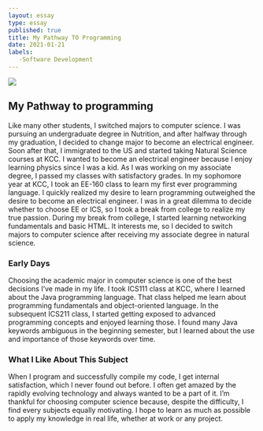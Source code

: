 ```yaml
---
layout: essay
type: essay
published: true
title: My Pathway TO Programming
date: 2021-01-21
labels:
   -Software Development
---
```

<img class="js image" src="{{ site.baseurl }}/images/program.png">

## My Pathway to programming

Like many other students, I switched majors to computer science. I was pursuing an undergraduate degree in Nutrition, and after halfway through my graduation, I decided to change major to become an electrical engineer. Soon after that, I immigrated to the US and started taking Natural Science courses at KCC. I wanted to become an electrical engineer because I enjoy learning physics since I was a kid. As I was working on my associate degree, I passed my classes with satisfactory grades. In my sophomore year at KCC, I took an EE-160 class to learn my first ever programming language. I quickly realized my desire to learn programming outweighed the desire to become an electrical engineer. I was in a great dilemma to decide whether to choose EE or ICS, so I took a break from college to realize my true passion. During my break from college, I started learning networking fundamentals and basic HTML. It interests me, so I decided to switch majors to computer science after receiving my associate degree in natural science.


      

### Early Days

   Choosing the academic major in computer science is one of the best decisions I’ve made in my life. I took ICS111 class at KCC, where I learned about the Java programming language. That class helped me learn about programming fundamentals and object-oriented language. In the subsequent ICS211 class, I started getting exposed to advanced programming concepts and enjoyed learning those. I found many Java keywords ambiguous in the beginning semester, but I learned about the use and importance of those keywords over time.  

### What I Like About This Subject

 When I program and successfully compile my code, I get internal satisfaction, which I never found out before.  I often get amazed by the rapidly evolving technology and always wanted to be a part of it. I’m thankful for choosing computer science because, despite the difficulty, I find every subjects equally motivating. I hope to learn as much as possible to apply my knowledge in real life, whether at work or any project.
